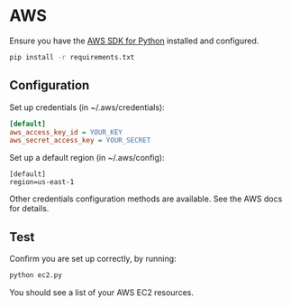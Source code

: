 # AWS

Ensure you have the [AWS SDK for Python](https://github.com/boto/boto3) installed and configured.

```bash
pip install -r requirements.txt
```

## Configuration

Set up credentials (in ~/.aws/credentials):
```ini
[default]
aws_access_key_id = YOUR_KEY
aws_secret_access_key = YOUR_SECRET
```

Set up a default region (in ~/.aws/config):
```
[default]
region=us-east-1
```

Other credentials configuration methods are available. See the AWS docs for details.

## Test

Confirm you are set up correctly, by running:

```bash
python ec2.py
```

You should see a list of your AWS EC2 resources.